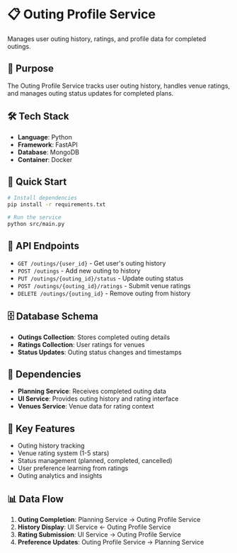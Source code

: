# 📋 Outing Profile Service

Manages user outing history, ratings, and profile data for completed outings.

## 🎯 Purpose

The Outing Profile Service tracks user outing history, handles venue ratings, and manages outing status updates for completed plans.

## 🛠️ Tech Stack

- **Language**: Python
- **Framework**: FastAPI
- **Database**: MongoDB
- **Container**: Docker

## 🚀 Quick Start

```bash
# Install dependencies
pip install -r requirements.txt

# Run the service
python src/main.py
```

## 📡 API Endpoints

- `GET /outings/{user_id}` - Get user's outing history
- `POST /outings` - Add new outing to history
- `PUT /outings/{outing_id}/status` - Update outing status
- `POST /outings/{outing_id}/ratings` - Submit venue ratings
- `DELETE /outings/{outing_id}` - Remove outing from history

## 🗄️ Database Schema

- **Outings Collection**: Stores completed outing details
- **Ratings Collection**: User ratings for venues
- **Status Updates**: Outing status changes and timestamps

## 🔗 Dependencies

- **Planning Service**: Receives completed outing data
- **UI Service**: Provides outing history and rating interface
- **Venues Service**: Venue data for rating context

## 📝 Key Features

- Outing history tracking
- Venue rating system (1-5 stars)
- Status management (planned, completed, cancelled)
- User preference learning from ratings
- Outing analytics and insights

## 📊 Data Flow

1. **Outing Completion**: Planning Service → Outing Profile Service
2. **History Display**: UI Service ← Outing Profile Service
3. **Rating Submission**: UI Service → Outing Profile Service
4. **Preference Updates**: Outing Profile Service → Planning Service
